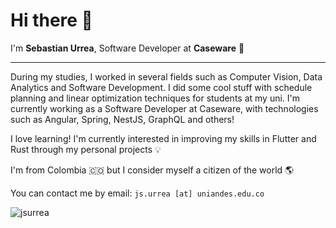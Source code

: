 # Hi there 👋

I'm **Sebastian Urrea**, Software Developer at **Caseware** 🚀

---

During my studies, I worked in several fields such as Computer Vision, Data Analytics and Software Development. I did some cool stuff with schedule planning and linear optimization techniques for students at my uni. I'm currently working as a Software Developer at Caseware, with technologies such as Angular, Spring, NestJS, GraphQL and others!

I love learning! I'm currently interested in improving my skills in Flutter and Rust through my personal projects 💡

I'm from Colombia 🇨🇴 but I consider myself a citizen of the world 🌎

You can contact me by email: `js.urrea [at] uniandes.edu.co`

<img align="center" src="https://github-readme-stats.vercel.app/api?username=jsurrea&show_icons=true&locale=en&theme=radical" alt="jsurrea" />
